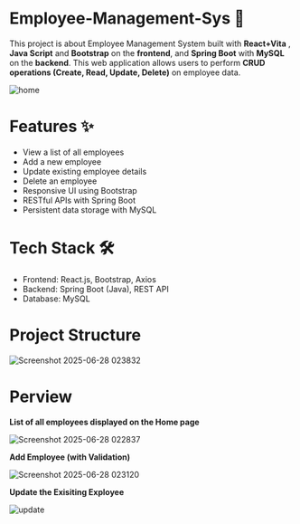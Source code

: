 # Employee-Management-Sys 🚀
This project is about Employee Management System built with **React+Vita** , **Java Script** and **Bootstrap** on the **frontend**, and **Spring Boot** with **MySQL** on the **backend**. This web application allows users to perform **CRUD operations (Create, Read, Update, Delete)** on employee data.

![home](https://github.com/user-attachments/assets/aff53b13-d7b6-4ba5-b9af-c360b27dc175)

# Features ✨
* View a list of all employees
* Add a new employee
* Update existing employee details
* Delete an employee
* Responsive UI using Bootstrap
* RESTful APIs with Spring Boot
* Persistent data storage with MySQL



# Tech Stack 🛠️
* Frontend: React.js, Bootstrap, Axios
* Backend: Spring Boot (Java), REST API
* Database: MySQL

# Project Structure
![Screenshot 2025-06-28 023832](https://github.com/user-attachments/assets/d979c97b-7987-4a58-bb61-b73a510fab27)
# Perview
**List of all employees displayed on the Home page**

![Screenshot 2025-06-28 022837](https://github.com/user-attachments/assets/d0a2757d-a17c-4449-b8e4-00ec6e0cac68)


**Add Employee (with Validation)**

![Screenshot 2025-06-28 023120](https://github.com/user-attachments/assets/9ef64f66-f1f6-4536-8bc4-054111a60a3a)


**Update the Exisiting Exployee**

![update](https://github.com/user-attachments/assets/a95ec079-21da-42e6-b527-5dd98e57e15a)
 
